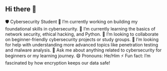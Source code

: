 ## Hi there 👋
🛡️ Cybersecurity Student
🔭 I’m currently working on building my foundational skills in cybersecurity.
🌱 I’m currently learning the basics of network security, ethical hacking, and Python.
👯 I’m looking to collaborate on beginner-friendly cybersecurity projects or study groups.
🤔 I’m looking for help with understanding more advanced topics like penetration testing and malware analysis.
💬 Ask me about anything related to cybersecurity for beginners or my learning journey.
😄 Pronouns: He/Him
⚡ Fun fact: I’m fascinated by how encryption keeps our data safe!

<!--
**boussikgit/boussikgit** is a ✨ _special_ ✨ repository because its `README.md` (this file) appears on your GitHub profile.

Here are some ideas to get you started:

- 🔭 I’m currently working on ...
- 🌱 I’m currently learning ...
- 👯 I’m looking to collaborate on ...
- 🤔 I’m looking for help with ...
- 💬 Ask me about ...
- 📫 How to reach me: ...
- 😄 Pronouns: ...
- ⚡ Fun fact: ...
-->

